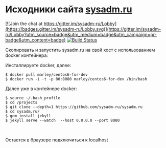 # Исходники сайта [sysadm.ru](http://sysadm.ru)

[![Join the chat at https://gitter.im/sysadm-ru/Lobby](https://badges.gitter.im/sysadm-ru/Lobby.svg)](https://gitter.im/sysadm-ru/Lobby?utm_source=badge&utm_medium=badge&utm_campaign=pr-badge&utm_content=badge) [![Build Status](https://travis-ci.org/sysadm-ru/sysadm.ru.svg?branch=gh-pages)](https://travis-ci.org/sysadm-ru/sysadm.ru) 

Скопировать и запустить sysadm.ru на свой хост с использованием docker контейнера:

Инсталлируете docker, далее:

    $ docker pull marley/centos6-for-dev
    $ docker run -i -t -p 80:8080 marley/centos6-for-dev /bin/bash

Далее уже в контейнере docker:

    $ source ~/.bash_profile
    $ cd /projects
    $ git clone --depth=1 https://github.com/sysadm-ru/sysadm.ru
    $ cd sysadm.ru/
    $ gem install jekyll
    $ jekyll serve --watch  --host 0.0.0.0 --port 8080


<br/>

Остается в браузере подключиться к localhost
